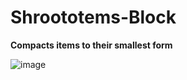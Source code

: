 # Shroototems-Block

**Compacts items to their smallest form**

![image](https://user-images.githubusercontent.com/47718633/184559028-cafb7412-c72e-4f9c-a55d-b71b5a0cdc76.png)
